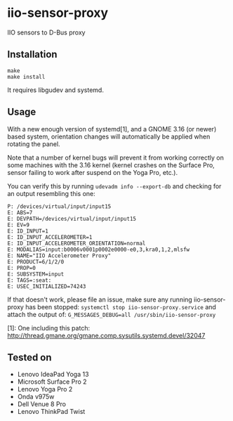 iio-sensor-proxy
================

IIO sensors to D-Bus proxy

Installation
------------
```
make
make install
```
It requires libgudev and systemd.

Usage
-----

With a new enough version of systemd[1], and a GNOME 3.16 (or newer) based
system, orientation changes will automatically be applied when rotating
the panel.

Note that a number of kernel bugs will prevent it from working correctly on
some machines with the 3.16 kernel (kernel crashes on the Surface Pro, sensor
failing to work after suspend on the Yoga Pro, etc.).

You can verify this by running `udevadm info --export-db` and checking for
an output resembling this one:
```
P: /devices/virtual/input/input15
E: ABS=7
E: DEVPATH=/devices/virtual/input/input15
E: EV=9
E: ID_INPUT=1
E: ID_INPUT_ACCELEROMETER=1
E: ID_INPUT_ACCELEROMETER_ORIENTATION=normal
E: MODALIAS=input:b0006v0001p0002e0000-e0,3,kra0,1,2,mlsfw
E: NAME="IIO Accelerometer Proxy"
E: PRODUCT=6/1/2/0
E: PROP=0
E: SUBSYSTEM=input
E: TAGS=:seat:
E: USEC_INITIALIZED=74243
```

If that doesn't work, please file an issue, make sure any running iio-sensor-proxy has been stopped:
`systemctl stop iio-sensor-proxy.service`
and attach the output of:
`G_MESSAGES_DEBUG=all /usr/sbin/iio-sensor-proxy`

[1]: One including this patch:
http://thread.gmane.org/gmane.comp.sysutils.systemd.devel/32047

Tested on
---------

- Lenovo IdeaPad Yoga 13
- Microsoft Surface Pro 2
- Lenovo Yoga Pro 2
- Onda v975w
- Dell Venue 8 Pro
- Lenovo ThinkPad Twist
